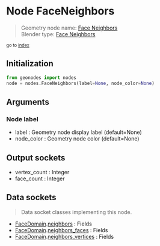 
# Node FaceNeighbors

> Geometry node name: [Face Neighbors](https://docs.blender.org/manual/en/latest/modeling/geometry_nodes/mesh/face_neighbors.html)<br>
  Blender type: [Face Neighbors](https://docs.blender.org/api/current/bpy.types.GeometryNodeInputMeshFaceNeighbors.html)
  
<sub>go to [index](/docs/index.md)</sub>

## Initialization

```python
from geonodes import nodes
node = nodes.FaceNeighbors(label=None, node_color=None)
```



## Arguments


### Node label

- label : Geometry node display label (default=None)
- node_color : Geometry node color (default=None)

## Output sockets

- vertex_count : Integer
- face_count : Integer

## Data sockets

> Data socket classes implementing this node.
  
  
- [FaceDomain](/docs/FaceDomain.md).[neighbors](/docs/FaceDomain.md#neighbors) : Fields
- [FaceDomain](/docs/FaceDomain.md).[neighbors_faces](/docs/FaceDomain.md#neighbors_faces) : Fields
- [FaceDomain](/docs/FaceDomain.md).[neighbors_vertices](/docs/FaceDomain.md#neighbors_vertices) : Fields
  
